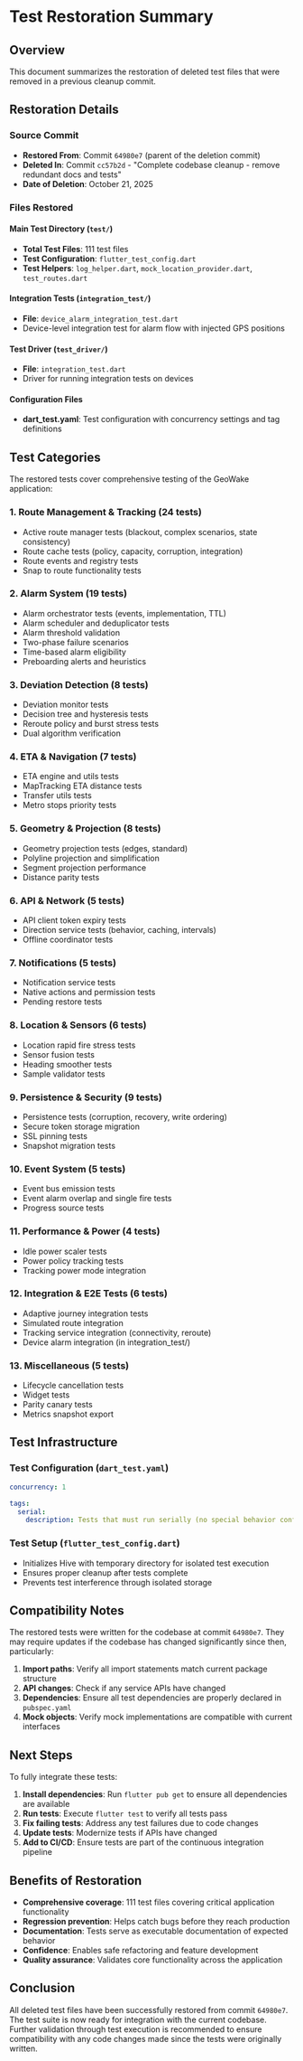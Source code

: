 # Test Restoration Summary

## Overview
This document summarizes the restoration of deleted test files that were removed in a previous cleanup commit.

## Restoration Details

### Source Commit
- **Restored From**: Commit `64980e7` (parent of the deletion commit)
- **Deleted In**: Commit `cc57b2d` - "Complete codebase cleanup - remove redundant docs and tests"
- **Date of Deletion**: October 21, 2025

### Files Restored

#### Main Test Directory (`test/`)
- **Total Test Files**: 111 test files
- **Test Configuration**: `flutter_test_config.dart`
- **Test Helpers**: `log_helper.dart`, `mock_location_provider.dart`, `test_routes.dart`

#### Integration Tests (`integration_test/`)
- **File**: `device_alarm_integration_test.dart`
- Device-level integration test for alarm flow with injected GPS positions

#### Test Driver (`test_driver/`)
- **File**: `integration_test.dart`
- Driver for running integration tests on devices

#### Configuration Files
- **dart_test.yaml**: Test configuration with concurrency settings and tag definitions

## Test Categories

The restored tests cover comprehensive testing of the GeoWake application:

### 1. Route Management & Tracking (24 tests)
- Active route manager tests (blackout, complex scenarios, state consistency)
- Route cache tests (policy, capacity, corruption, integration)
- Route events and registry tests
- Snap to route functionality tests

### 2. Alarm System (19 tests)
- Alarm orchestrator tests (events, implementation, TTL)
- Alarm scheduler and deduplicator tests
- Alarm threshold validation
- Two-phase failure scenarios
- Time-based alarm eligibility
- Preboarding alerts and heuristics

### 3. Deviation Detection (8 tests)
- Deviation monitor tests
- Decision tree and hysteresis tests
- Reroute policy and burst stress tests
- Dual algorithm verification

### 4. ETA & Navigation (7 tests)
- ETA engine and utils tests
- MapTracking ETA distance tests
- Transfer utils tests
- Metro stops priority tests

### 5. Geometry & Projection (8 tests)
- Geometry projection tests (edges, standard)
- Polyline projection and simplification
- Segment projection performance
- Distance parity tests

### 6. API & Network (5 tests)
- API client token expiry tests
- Direction service tests (behavior, caching, intervals)
- Offline coordinator tests

### 7. Notifications (5 tests)
- Notification service tests
- Native actions and permission tests
- Pending restore tests

### 8. Location & Sensors (6 tests)
- Location rapid fire stress tests
- Sensor fusion tests
- Heading smoother tests
- Sample validator tests

### 9. Persistence & Security (9 tests)
- Persistence tests (corruption, recovery, write ordering)
- Secure token storage migration
- SSL pinning tests
- Snapshot migration tests

### 10. Event System (5 tests)
- Event bus emission tests
- Event alarm overlap and single fire tests
- Progress source tests

### 11. Performance & Power (4 tests)
- Idle power scaler tests
- Power policy tracking tests
- Tracking power mode integration

### 12. Integration & E2E Tests (6 tests)
- Adaptive journey integration tests
- Simulated route integration
- Tracking service integration (connectivity, reroute)
- Device alarm integration (in integration_test/)

### 13. Miscellaneous (5 tests)
- Lifecycle cancellation tests
- Widget tests
- Parity canary tests
- Metrics snapshot export

## Test Infrastructure

### Test Configuration (`dart_test.yaml`)
```yaml
concurrency: 1

tags:
  serial:
    description: Tests that must run serially (no special behavior configured).
```

### Test Setup (`flutter_test_config.dart`)
- Initializes Hive with temporary directory for isolated test execution
- Ensures proper cleanup after tests complete
- Prevents test interference through isolated storage

## Compatibility Notes

The restored tests were written for the codebase at commit `64980e7`. They may require updates if the codebase has changed significantly since then, particularly:

1. **Import paths**: Verify all import statements match current package structure
2. **API changes**: Check if any service APIs have changed
3. **Dependencies**: Ensure all test dependencies are properly declared in `pubspec.yaml`
4. **Mock objects**: Verify mock implementations are compatible with current interfaces

## Next Steps

To fully integrate these tests:

1. **Install dependencies**: Run `flutter pub get` to ensure all dependencies are available
2. **Run tests**: Execute `flutter test` to verify all tests pass
3. **Fix failing tests**: Address any test failures due to code changes
4. **Update tests**: Modernize tests if APIs have changed
5. **Add to CI/CD**: Ensure tests are part of the continuous integration pipeline

## Benefits of Restoration

- **Comprehensive coverage**: 111 test files covering critical application functionality
- **Regression prevention**: Helps catch bugs before they reach production
- **Documentation**: Tests serve as executable documentation of expected behavior
- **Confidence**: Enables safe refactoring and feature development
- **Quality assurance**: Validates core functionality across the application

## Conclusion

All deleted test files have been successfully restored from commit `64980e7`. The test suite is now ready for integration with the current codebase. Further validation through test execution is recommended to ensure compatibility with any code changes made since the tests were originally written.
